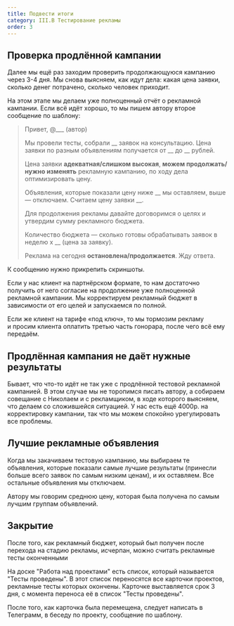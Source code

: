 ```yaml
---
title: Подвести итоги
category: III.B Тестирование рекламы
order: 3
---
```


## Проверка продлённой кампании 

Далее мы ещё раз заходим проверить продолжающуюся кампанию через 3-4 дня. Мы снова выясняем, как идут дела: какая цена заявки, сколько денег потрачено, сколько человек приходит. 

На этом этапе мы делаем уже полноценный отчёт о рекламной кампании. Если всё идёт хорошо, то мы пишем автору второе сообщение по шаблону: 

> Привет, @___ (автор)
> 
> Мы провели тесты, собрали __ заявок на консультацию. Цена заявки по разным объявлениям получается от __ до __ рублей.
> 
> Цена заявки **адекватная/слишком высокая**, **можем продолжать/нужно изменять** рекламную кампанию, по ходу дела оптимизировать цену.
> 
> Объявления, которые показали цену ниже __ мы оставляем, выше — отключаем. Считаем цену заявки __.
> 
> Для продолжения рекламы давайте договоримся о целях и утвердим сумму рекламного бюджета.
> 
> Количество бюджета — сколько готовы обрабатывать заявок в неделю х __ (цена за заявку).
> 
> Реклама на сегодня **остановлена/продолжается**. Жду ответа.

К сообщению нужно прикрепить скриншоты. 

Если у нас клиент на партнёрском формате, то нам достаточно получить от него согласие на продолжение уже полноценной рекламной кампании. Мы корректируем рекламный бюджет в зависимости от его целей и запускаемся по полной.

Если же клиент на тарифе «под ключ», то мы тормозим рекламу и просим клиента оплатить третью часть гонорара, после чего всё ему передаём. 

## Продлённая кампания не даёт нужные результаты 

Бывает, что что-то идёт не так уже с продлённой тестовой рекламной кампанией. В этом случае мы не торопимся писать автору, а собираем совещание с Николаем и с рекламщиком, в ходе которого выясняем, что делаем со сложившейся ситуацией. У нас есть ещё 4000р. на корректировку кампании, так что мы можем спокойно урегулировать все проблемы. 

## Лучшие рекламные объявления 

Когда мы закачиваем тестовую кампанию, мы выбираем те объявления, которые показали самые лучшие результаты (принесли больше всего заявок по самым низким ценам), и их оставляем. Все остальные объявления мы отключаем. 

Автору мы говорим среднюю цену, которая была получена по самым лучшим группам объявлений. 

## Закрытие

После того, как рекламный бюджет, который был получен после перехода на стадию рекламы, исчерпан, можно считать рекламные тесты оконченными

На доске "Работа над проектами" есть список, который называется "Тесты проведены". В этот список переносятся все карточки проектов, рекламные тесты которых окончены. Карточке выставляется срок 3 дня, с момента переноса её в список "Тесты проведены".

После того, как карточка была перемещена, следует написать в Телеграмм, в беседу по проекту, сообщение по шаблону.